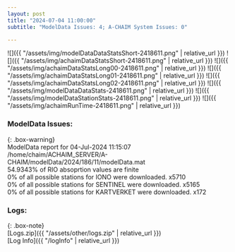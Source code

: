 ```yaml
---
layout: post
title: "2024-07-04 11:00:00"
subtitle: "ModelData Issues: 4; A-CHAIM System Issues: 0"

---
```


![]({{ "/assets/img/modelDataDataStatsShort-2418611.png" | relative_url }})
![]({{ "/assets/img/achaimDataStatsShort-2418611.png" | relative_url }})
![]({{ "/assets/img/achaimDataStatsLong00-2418611.png" | relative_url }})
![]({{ "/assets/img/achaimDataStatsLong01-2418611.png" | relative_url }})
![]({{ "/assets/img/achaimDataStatsLong02-2418611.png" | relative_url }})
![]({{ "/assets/img/modelDataDataStats-2418611.png" | relative_url }})
![]({{ "/assets/img/modelDataStationStats-2418611.png" | relative_url }})
![]({{ "/assets/img/achaimRunTime-2418611.png" | relative_url }})


### ModelData Issues:  
  
{: .box-warning}  
 ModelData report for 04-Jul-2024 11:15:07   
 /home/chaim/ACHAIM_SERVER/A-CHAIM/modelData/2024/186/11/modelData.mat   
 54.9343% of RIO absoprtion values are finite   
 0% of all possible stations for IONO were downloaded. x5710   
 0% of all possible stations for SENTINEL were downloaded. x5165   
 0% of all possible stations for KARTVERKET were downloaded. x172   
  


### Logs:  
  
{: .box-note}  
[Logs.zip]({{ "/assets/other/logs.zip" | relative_url }})  
[Log Info]({{ "/logInfo" | relative_url }})  
